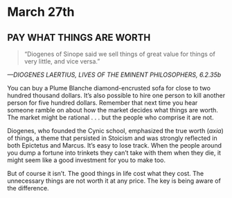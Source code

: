 # March 27th
## PAY WHAT THINGS ARE WORTH

> “Diogenes of Sinope said we sell things of great value for things of very little, and vice versa.”

*—DIOGENES LAERTIUS, LIVES OF THE EMINENT PHILOSOPHERS, 6.2.35b*

You can buy a Plume Blanche diamond-encrusted sofa for close to two hundred thousand dollars. It’s also possible to hire one person to kill another person for five hundred dollars. Remember that next time you hear someone ramble on about how the market decides what things are worth. The market might be rational . . . but the people who comprise it are not.

Diogenes, who founded the Cynic school, emphasized the true worth (*axia*) of things, a theme that persisted in Stoicism and was strongly reflected in both Epictetus and Marcus. It’s easy to lose track. When the people around you dump a fortune into trinkets they can’t take with them when they die, it might seem like a good investment for you to make too.

But of course it isn’t. The good things in life cost what they cost. The unnecessary things are not worth it at any price. The key is being aware of the difference.

